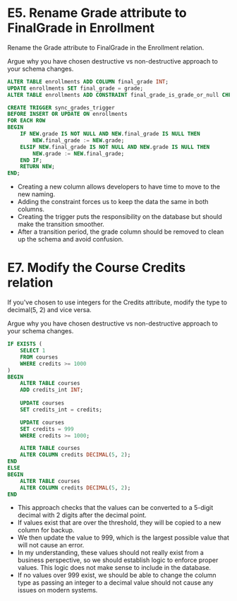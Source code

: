 # E5. Rename Grade attribute to FinalGrade in Enrollment
Rename the Grade attribute to FinalGrade in the Enrollment relation.

Argue why you have chosen destructive vs non-destructive approach to your schema changes.

```SQL
ALTER TABLE enrollments ADD COLUMN final_grade INT;
UPDATE enrollments SET final_grade = grade;
ALTER TABLE enrollments ADD CONSTRAINT final_grade_is_grade_or_null CHECK (final_grade = grade OR final_grade IS NULL);

CREATE TRIGGER sync_grades_trigger
BEFORE INSERT OR UPDATE ON enrollments
FOR EACH ROW
BEGIN
    IF NEW.grade IS NOT NULL AND NEW.final_grade IS NULL THEN
        NEW.final_grade := NEW.grade;
    ELSIF NEW.final_grade IS NOT NULL AND NEW.grade IS NULL THEN
        NEW.grade := NEW.final_grade;
    END IF;
    RETURN NEW;
END;
```

- Creating a new column allows developers to have time to move to the new naming. 
- Adding the constraint forces us to keep the data the same in both columns.
- Creating the trigger puts the responsibility on the database but should make the transition smoother.
- After a transition period, the grade column should be removed to clean up the schema and avoid confusion.


# E7. Modify the Course Credits relation
If you've chosen to use integers for the Credits attribute, modify the type to decimal(5, 2) and vice versa.

Argue why you have chosen destructive vs non-destructive approach to your schema changes.

```sql
IF EXISTS (
    SELECT 1
    FROM courses
    WHERE credits >= 1000
)
BEGIN
    ALTER TABLE courses
    ADD credits_int INT;
    
    UPDATE courses
    SET credits_int = credits;

    UPDATE courses
    SET credits = 999 
    WHERE credits >= 1000;

    ALTER TABLE courses
    ALTER COLUMN credits DECIMAL(5, 2);
END
ELSE
BEGIN
    ALTER TABLE courses
    ALTER COLUMN credits DECIMAL(5, 2);
END
```
- This approach checks that the values can be converted to a 5-digit decimal with 2 digits after the decimal point.
- If values exist that are over the threshold, they will be copied to a new column for backup.
- We then update the value to 999, which is the largest possible value that will not cause an error.
- In my understanding, these values should not really exist from a business perspective, so we should establish logic to enforce proper values. This logic does not make sense to include in the database.
- If no values over 999 exist, we should be able to change the column type as passing an integer to a decimal value should not cause any issues on modern systems.